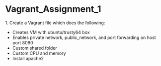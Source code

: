 # Vagrant_Assignment_1

<p>1. Create a Vagrant file which does the following:<p>
<ul>
  <li>Creates VM with ubuntu/trusty64 box</li>
  <li>Enables private network, public_network, and port forwarding on host port 8080</li>
  <li>Custom shared folder</li>
  <li>Custom CPU and memory</li>
  <li>Install apache2</li>
 </ul>
